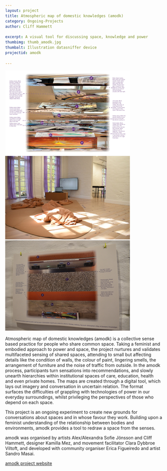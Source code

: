 ```yaml
---
layout: project
title: Atmospheric map of domestic knowledges (amodk)
category: Ongoing-Projects
author: Cliff Hammett

excerpt: A visual tool for discussing space, knowledge and power 
thumbimg: thumb_amodk.jpg
thumbalt: Illustration datasniffer device
projectid: amodk

---
```

![A screenshot of a produced atmospheric map](/resources/img/project_amodk.png)
![The exhibition installation, a comfortable floor with cushions and blankets, and a computer](/resources/img/project_amodk3.jpg)
![A printout of another produced atmospheric map](/resources/img/project_amodk2.png)

Atmospheric map of domestic knowledges (amodk) is a collective sense based practice for people who share common space. Taking a feminist and embodied approach to power and space, the project nurtures and validates multifaceted sensing of shared spaces, attending to small but affecting details like the condition of walls, the colour of paint, lingering smells, the arrangement of furniture and the noise of traffic from outside. In the amodk process, participants turn sensations into recommendations, and slowly unearth hierarchies within institutional spaces of care, education, health and even private homes.
The maps are created through a digital tool, which lays out imagery and conversation in uncertain relation. The format surfaces the difficulties of grappling with technologies of power in our everyday surroundings, whilst privileging the perspectives of those who depend on each space.

This project is an ongoing experiment to create new grounds for conversations about spaces and in whose favour they work. Building upon a feminist understanding of the relationship between bodies and environments, amodk provides a tool to redraw a space from the senses.

amodk was organised by artists Alex/Alexandra Sofie Jönsson and Cliff Hammett, designer Kamilla Mez, and movement facilitator Clara Dybbroe Viltoft, and developed with community organiser Erica Figueiredo and artist Sandro Masai.

<a href='https://www.amodk.info'>amodk project website</a>
